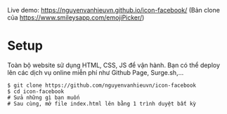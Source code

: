 Live demo: https://nguyenvanhieuvn.github.io/icon-facebook/
(Bản clone của https://www.smileysapp.com/emojiPicker/)
# Setup
Toàn bộ website sử dụng HTML, CSS, JS để vận hành. Bạn có thể deploy lên các dịch vụ online miễn phí như Github Page, Surge.sh,...
```
$ git clone https://github.com/nguyenvanhieuvn/icon-facebook
$ cd icon-facebook
# Sửa những gì bạn muốn
# Sau cùng, mở file index.html lên bằng 1 trình duyệt bất kỳ
```
